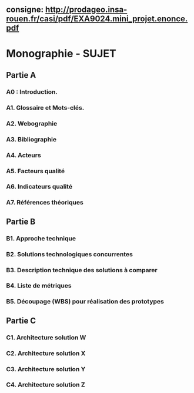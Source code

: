 consigne: http://prodageo.insa-rouen.fr/casi/pdf/EXA9024.mini_projet.enonce.pdf
---
# Monographie - SUJET

## Partie A

### A0 : Introduction.

### A1. Glossaire et Mots-clés.

### A2. Webographie

### A3. Bibliographie

### A4. Acteurs

### A5. Facteurs qualité

### A6. Indicateurs qualité

### A7. Références théoriques

## Partie B

### B1. Approche technique

### B2. Solutions technologiques concurrentes

### B3. Description technique des solutions à comparer

### B4. Liste de métriques

### B5. Découpage (WBS) pour réalisation des prototypes

## Partie C

### C1. Architecture solution W

### C2. Architecture solution X

### C3. Architecture solution Y

### C4. Architecture solution Z
